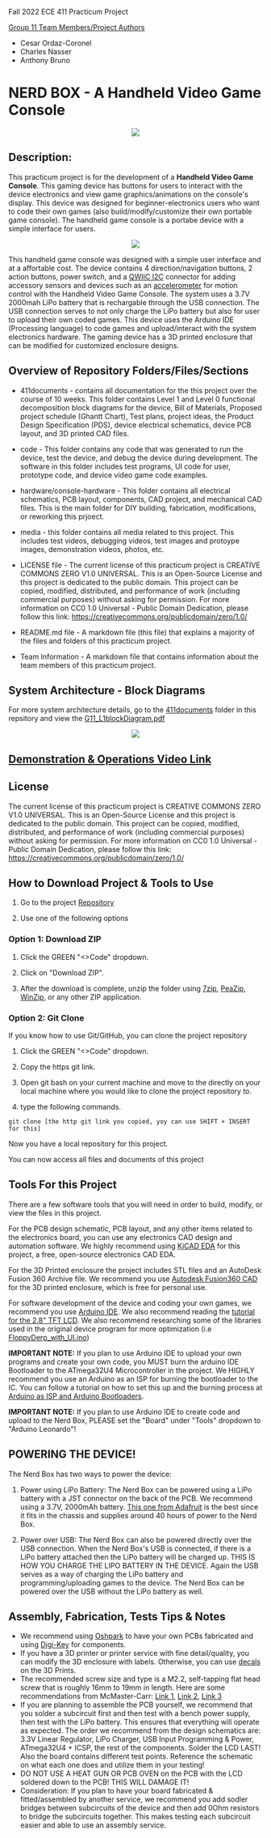 Fall 2022 ECE 411 Practicum Project 

<ins>Group 11 Team Members/Project Authors</ins> 
* Cesar Ordaz-Coronel
* Charles Nasser
* Anthony Bruno

# NERD BOX - A Handheld Video Game Console
<p align="center">
  <img src="https://github.com/ECE411-Practicum-Group11/ECE411-PracticumProject-G11/blob/main/media/Capture5.png">
</p>
  
## Description:
This practicum project is for the development of a **Handheld Video Game Console**. This gaming device has buttons for users to interact with the device electronics and view game graphics/animations on the console's display. This device was designed for beginner-electronics users who want to code their own games (also build/modify/customize their own portable game console). The handheld game console is a portabe device with a simple interface for users.

<p align="center">
  <img src="https://github.com/ECE411-Practicum-Group11/ECE411-PracticumProject-G11/blob/main/media/PCBviewnerdbox2.png">
</p>

This handheld game console was designed with a simple user interface and at a affortable cost. The device contains 4 direction/navigation buttons, 2 action buttons, power switch, and a [QWIIC I2C](https://www.sparkfun.com/qwiic) connector for adding accessory sensors and devices such as an [accelerometer](https://www.sparkfun.com/products/17589) for motion control with the Handheld Video Game Console. The system uses a 3.7V 2000mah LiPo battery that is rechargable through the USB connection. The USB connection serves to not only charge the LiPo battery but also for user to upload their own coded games. This device uses the Arduino IDE (Processing language) to code games and upload/interact with the system electronics hardware. The gaming device has a 3D printed enclosure that can be modified for customized enclosure designs.

## Overview of Repository Folders/Files/Sections

* 411documents - contains all documentation for the this project over the course of 10 weeks. This folder contains Level 1 and Level 0 functional decomposition block diagrams for the device, Bill of Materials, Proposed project schedule (Ghantt Chart), Test plans, project ideas, the Product Design Specification (PDS), device electrical schematics, device PCB layout, and 3D printed CAD files.

* code - This folder contains any code that was generated to run the device, test the device, and debug the device during development. The software in this folder includes test programs, UI code for user, prototype code, and device video game code examples.

* hardware/console-hardware - This folder contains all electrical schematics, PCB layout, components, CAD project, and mechanical CAD files. This is the main folder for DIY building, fabrication, modifications, or reworking this prjoect.

* media - this folder contains all media related to this project. This includes test videos, debugging videos, test images and protoype images, demonstration videos, photos, etc.

* LICENSE file - The current license of this practicum project is CREATIVE COMMONS ZERO V1.0 UNIVERSAL. This is an Open-Source License and this project is dedicated to the public domain. This project can be copied, modified, distributed, and performance of work (including commercial purposes) without asking for permission. For more information on CC0 1.0 Universal - Public Domain Dedication, please follow this link: https://creativecommons.org/publicdomain/zero/1.0/

* README.md file - A markdown file (this file) that explains a majority of the files and folders of this practicum project. 

* Team Information - A markdown file that contains information about the team members of this practicum project.

## System Architecture - Block Diagrams
For more system architecture details, go to the [411documents](https://github.com/ECE411-Practicum-Group11/ECE411-PracticumProject-G11/tree/main/411documents) folder in this repsitory and view the [G11_L1blockDiagram.pdf](https://github.com/ECE411-Practicum-Group11/ECE411-PracticumProject-G11/blob/main/411documents/G11_L1_blockDiagrams.pdf) 

<p align="center">
  <img src="https://github.com/ECE411-Practicum-Group11/ECE411-PracticumProject-G11/blob/main/411documents/toplevel(level0)blockdiagram.drawio.png">
</p>

## [Demonstration & Operations Video Link](https://www.youtube.com/playlist?list=PLfQtabAE1AbKebFBLS851gg_HdHH0sS15)

## License
The current license of this practicum project is CREATIVE COMMONS ZERO V1.0 UNIVERSAL. This is an Open-Source License and this project is dedicated to the public domain. This project can be copied, modified, distributed, and performance of work (including commercial purposes) without asking for permission. For more information on CC0 1.0 Universal - Public Domain Dedication, please follow this link: https://creativecommons.org/publicdomain/zero/1.0/

## How to Download Project & Tools to Use
1) Go to the project [Repository](https://github.com/ECE411-Practicum-Group11/ECE411-PracticumProject-G11)

2) Use one of the following options

### Option 1: Download ZIP
1) Click the GREEN "<>Code" dropdown.

2) Click on "Download ZIP".

3) After the download is complete, unzip the folder using [7zip](https://www.7-zip.org/), [PeaZip](https://peazip.github.io/), [WinZip](https://www.winzip.com/en/), or any other ZIP application.

### Option 2: Git Clone
If you know how to use Git/GitHub, you can clone the project repository
1) Click the GREEN "<>Code" dropdown.

2) Copy the https git link.

3) Open git bash on your current machine and move to the directly on your local machine where you would like to clone the project repository to.

4) type the following commands.

```
git clone [the http git link you copied, yoy can use SHIFT + INSERT for this]
```
Now you have a local repository for this project.

You can now access all files and documents of this project

## Tools For this Project
There are a few software tools that you will need in order to build, modify, or view the files in this project.

For the PCB design schematic, PCB layout, and any other items related to the electronics board, you can use any electronics CAD design and automation software. We highly recommend using [KiCAD EDA](https://www.kicad.org/) for this project, a free, open-source electronics CAD EDA.

For the 3D Printed enclosure the project includes STL files and an AutoDesk Fusion 360 Archive file. We recommend you use [Autodesk Fusion360 CAD](https://www.autodesk.com/products/fusion-360/personal) for the 3D printed enclosure, which is free for personal use.

For software development of the device and coding your own games, we recommend you use [Arduino IDE](https://www.arduino.cc/en/software). We also recommend reading the [tutorial for the 2.8" TFT LCD](https://learn.adafruit.com/adafruit-2-8-and-3-2-color-tft-touchscreen-breakout-v2/overview). We also recommend researching some of the libraries used in the original device program for more optimization (i.e [FloppyDerp_with_UI.ino](https://github.com/ECE411-Practicum-Group11/ECE411-PracticumProject-G11/tree/main/code/FloppyDerp_with_UI))

__IMPORTANT NOTE:__ If you plan to use Arduino IDE to upload your own programs and create your own code, you MUST burn the arduino IDE Bootloader to the ATmega32U4 Microcontroller in the project. We HIGHLY recommend you use an Arduino as an ISP for burning the bootloader to the IC. You can follow a tutorial on how to set this up and the burning process at [Arduino as ISP and Arduino Bootloaders](https://docs.arduino.cc/built-in-examples/arduino-isp/ArduinoISP).

__IMPORTANT NOTE:__ If you plan to use Arduino IDE to create code and upload to the Nerd Box, PLEASE set the "Board" under "Tools" dropdown to "Arduino Leonardo"!

## POWERING THE DEVICE!
The Nerd Box has two ways to power the device:
1) Power using LiPo Battery:
The Nerd Box can be powered using a LiPo battery with a JST connector on the back of the PCB. We recommend using a 3.7V, 2000mAh battery. [This one from Adafruit](https://www.adafruit.com/product/2011) is the best since it fits in the chassis and supplies around 40 hours of power to the Nerd Box.

2) Power over USB:
The Nerd Box can also be powered directly over the USB connection. When the Nerd Box's USB is connected, if there is a LiPo battery attached then the LiPo battery will be charged up. THIS IS HOW YOU CHARGE THE LIPO BATTERY IN THE DEVICE. Again the USB serves as a way of charging the LiPo battery and programming/uploading games to the device. The Nerd Box can be powered over the USB without the LiPo battery as well.

## Assembly, Fabrication, Tests Tips & Notes

* We recommend using [Oshpark](https://oshpark.com/) to have your own PCBs fabricated and using [Digi-Key](https://www.digikey.com/) for components.
* If you have a 3D printer or printer service with fine detail/quality, you can modify the 3D enclosure with labels. Otherwise, you can use [decals](https://www.youtube.com/watch?v=YWCaCXiLDwo&t=260s&ab_channel=Tim%27sProjects) on the 3D Prints.
* The recommended screw size and type is a M2.2, self-tapping flat head screw that is roughly 16mm to 19mm in length. Here are some recommendations from McMaster-Carr: [Link 1](https://www.mcmaster.com/catalog/128/3273), [Link 2](https://www.mcmaster.com/catalog/128/3273), [Link 3](https://www.mcmaster.com/screws/tapping-wood-and-drywall-screws/18-8-stainless-steel-phillips-flat-head-screws-for-sheet-metal/screw-size~m2-2/tip-type~pointed/)
* If you are planning to assemble the PCB yourself, we recommend that you solder a subcircuit first and then test with a bench power supply, then test with the LiPo battery. This ensures that everything will operate as expected. The order we recommend from the design schematics are: 3.3V Linear Regulator, LiPo Charger, USB Input Programming & Power, ATmega32U4 + ICSP, the rest of the components. Solder the LCD LAST! Also the board contains different test points. Reference the schematic on what each one does and utilize them in your testing!
* DO NOT USE A HEAT GUN OR PCB OVEN on the PCB with the LCD soldered down to the PCB! THIS WILL DAMAGE IT!
* Consideration: If you plan to have your board fabricated & fitted/assembled by another service, we recommend you add sodler bridges between subcircuits of the device and then add 0Ohm resistors to bridge the subcircuits together. This makes testing each subcircuit easier and able to use an assembly service.
